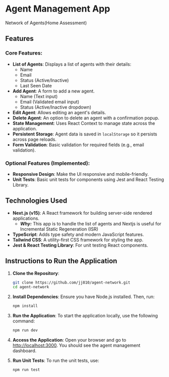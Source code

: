 # Agent Management App

Network of Agents(Home Assessment)

## Features

### Core Features:

- **List of Agents**: Displays a list of agents with their details:
  - Name
  - Email
  - Status (Active/Inactive)
  - Last Seen Date
- **Add Agent**: A form to add a new agent.
  - Name (Text input)
  - Email (Validated email input)
  - Status (Active/Inactive dropdown)
- **Edit Agent**: Allows editing an agent's details.
- **Delete Agent**: An option to delete an agent with a confirmation popup.
- **State Management**: Uses React Context to manage state across the application.
- **Persistent Storage**: Agent data is saved in `localStorage` so it persists across page reloads.
- **Form Validation**: Basic validation for required fields (e.g., email validation).

### Optional Features (Implemented):

- **Responsive Design**: Make the UI responsive and mobile-friendly.
- **Unit Tests**: Basic unit tests for components using Jest and React Testing Library.

## Technologies Used

- **Next.js (v15)**: A React framework for building server-side rendered applications.
  - **_Why:_** This app is to handle the list of agents and Nextjs is useful for Incremental Static Regeneration (ISR)
- **TypeScript**: Adds type safety and modern JavaScript features.
- **Tailwind CSS**: A utility-first CSS framework for styling the app.
- **Jest & React Testing Library**: For unit testing React components.

## Instructions to Run the Application

1. **Clone the Repository**:

   ```bash
   git clone https://github.com/jj810/agent-network.git
   cd agent-network
   ```

2. **Install Dependencies**:
   Ensure you have Node.js installed. Then, run:

   ```bash
   npm install
   ```

3. **Run the Application**:
   To start the application locally, use the following command:

   ```bash
   npm run dev
   ```

4. **Access the Application**:
   Open your browser and go to [http://localhost:3000](http://localhost:3000). You should see the agent management dashboard.

5. **Run Unit Tests**:
   To run the unit tests, use:
   ```bash
   npm run test
   ```
